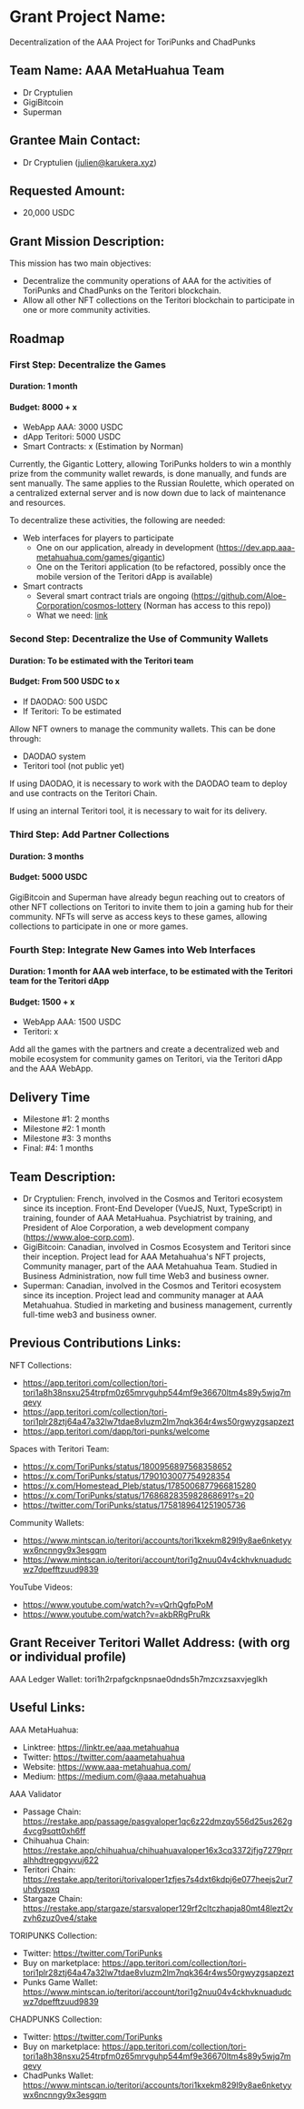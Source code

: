 # Grant Project Name:

Decentralization of the AAA Project for ToriPunks and ChadPunks

## Team Name: AAA MetaHuahua Team
- Dr Cryptulien
- GigiBitcoin
- Superman

## Grantee Main Contact:

- Dr Cryptulien (julien@karukera.xyz)

## Requested Amount:

- 20,000 USDC

## Grant Mission Description:

This mission has two main objectives:
- Decentralize the community operations of AAA for the activities of ToriPunks and ChadPunks on the Teritori blockchain.
- Allow all other NFT collections on the Teritori blockchain to participate in one or more community activities.

## Roadmap

### First Step: Decentralize the Games

#### Duration: 1 month

#### Budget: 8000 + x
- WebApp AAA: 3000 USDC
- dApp Teritori: 5000 USDC
- Smart Contracts: x (Estimation by Norman)

Currently, the Gigantic Lottery, allowing ToriPunks holders to win a monthly prize from the community wallet rewards, is done manually, and funds are sent manually. The same applies to the Russian Roulette, which operated on a centralized external server and is now down due to lack of maintenance and resources.

To decentralize these activities, the following are needed:
- Web interfaces for players to participate
  - One on our application, already in development (https://dev.app.aaa-metahuahua.com/games/gigantic)
  - One on the Teritori application (to be refactored, possibly once the mobile version of the Teritori dApp is available)
- Smart contracts
  - Several smart contract trials are ongoing (https://github.com/Aloe-Corporation/cosmos-lottery (Norman has access to this repo))
  - What we need: [link](https://github.com/cryptulien/grants/blob/main/Lottery.md)

### Second Step: Decentralize the Use of Community Wallets

#### Duration: To be estimated with the Teritori team

#### Budget: From 500 USDC to x
- If DAODAO: 500 USDC
- If Teritori: To be estimated

Allow NFT owners to manage the community wallets. This can be done through:
- DAODAO system
- Teritori tool (not public yet)

If using DAODAO, it is necessary to work with the DAODAO team to deploy and use contracts on the Teritori Chain.

If using an internal Teritori tool, it is necessary to wait for its delivery.

### Third Step: Add Partner Collections

#### Duration: 3 months

#### Budget: 5000 USDC

GigiBitcoin and Superman have already begun reaching out to creators of other NFT collections on Teritori to invite them to join a gaming hub for their community. NFTs will serve as access keys to these games, allowing collections to participate in one or more games.

### Fourth Step: Integrate New Games into Web Interfaces

#### Duration: 1 month for AAA web interface, to be estimated with the Teritori team for the Teritori dApp

#### Budget: 1500 + x
- WebApp AAA: 1500 USDC
- Teritori: x

Add all the games with the partners and create a decentralized web and mobile ecosystem for community games on Teritori, via the Teritori dApp and the AAA WebApp.

## Delivery Time 
- Milestone #1: 2 months
- Milestone #2: 1 month
- Milestone #3: 3 months
- Final: #4: 1 months

## Team Description:
- Dr Cryptulien: French, involved in the Cosmos and Teritori ecosystem since its inception. Front-End Developer (VueJS, Nuxt, TypeScript) in training, founder of AAA MetaHuahua. Psychiatrist by training, and President of Aloe Corporation, a web development company (https://www.aloe-corp.com).
- GigiBitcoin: Canadian, involved in Cosmos Ecosystem and Teritori since their inception. Project lead for AAA Metahuahua's NFT projects, Community manager, part of the AAA Metahuahua Team. Studied in Business Administration, now full time Web3 and business owner.
- Superman: Canadian, involved in the Cosmos and Teritori ecosystem since its inception. Project lead and community manager at AAA Metahuahua. Studied in marketing and business management, currently full-time web3 and business owner.

## Previous Contributions Links:

NFT Collections:
- https://app.teritori.com/collection/tori-tori1a8h38nsxu254trpfm0z65mrvguhp544mf9e36670ltm4s89y5wjq7mqevy
- https://app.teritori.com/collection/tori-tori1plr28ztj64a47a32lw7tdae8vluzm2lm7nqk364r4ws50rgwyzgsapzezt
- https://app.teritori.com/dapp/tori-punks/welcome

Spaces with Teritori Team:
- https://x.com/ToriPunks/status/1800956897568358652
- https://x.com/ToriPunks/status/1790103007754928354
- https://x.com/Homestead_Pleb/status/1785006877966815280
- https://x.com/ToriPunks/status/1768682835982868691?s=20
- https://twitter.com/ToriPunks/status/1758189641251905736

Community Wallets:
- https://www.mintscan.io/teritori/accounts/tori1kxekm829l9y8ae6nketyywx6ncnngy9x3esgqm
- https://www.mintscan.io/teritori/account/tori1g2nuu04v4ckhvknuadudcwz7dpefftzuud9839

YouTube Videos:
- https://www.youtube.com/watch?v=vQrhQgfpPoM
- https://www.youtube.com/watch?v=akbRRgPruRk

## Grant Receiver Teritori Wallet Address: (with org or individual profile)
AAA Ledger Wallet: tori1h2rpafgcknpsnae0dnds5h7mzcxzsaxvjeglkh

## Useful Links:
AAA MetaHuahua:

- Linktree: https://linktr.ee/aaa.metahuahua
- Twitter: https://twitter.com/aaametahuahua
- Website: https://www.aaa-metahuahua.com/
- Medium: https://medium.com/@aaa.metahuahua

AAA Validator

- Passage Chain: https://restake.app/passage/pasgvaloper1qc6z22dmzqy556d25us262g4vcg9sqtt0xh6ff
- Chihuahua Chain: https://restake.app/chihuahua/chihuahuavaloper16x3cq3372jfjg7279prralhhdtregpgyvuj622
- Teritori Chain: https://restake.app/teritori/torivaloper1zfjes7s4dxt6kdpj6e077heejs2ur7uhdyspxq
- Stargaze Chain: https://restake.app/stargaze/starsvaloper129rf2cltczhapja80mt48lezt2vzvh6zuz0ve4/stake

TORIPUNKS Collection:

- Twitter: https://twitter.com/ToriPunks
- Buy on marketplace: https://app.teritori.com/collection/tori-tori1plr28ztj64a47a32lw7tdae8vluzm2lm7nqk364r4ws50rgwyzgsapzezt
- Punks Game Wallet: https://www.mintscan.io/teritori/account/tori1g2nuu04v4ckhvknuadudcwz7dpefftzuud9839

CHADPUNKS Collection:

- Twitter: https://twitter.com/ToriPunks
- Buy on marketplace: https://app.teritori.com/collection/tori-tori1a8h38nsxu254trpfm0z65mrvguhp544mf9e36670ltm4s89y5wjq7mqevy
- ChadPunks Wallet: https://www.mintscan.io/teritori/accounts/tori1kxekm829l9y8ae6nketyywx6ncnngy9x3esgqm
